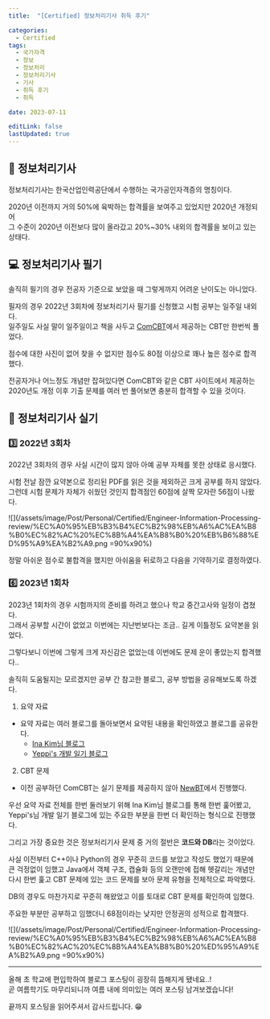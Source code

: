 ```yaml
---
title:  "[Certified] 정보처리기사 취득 후기"

categories:
  - Certified
tags:
  - 국가자격
  - 정보
  - 정보처리
  - 정보처리기사
  - 기사
  - 취득 후기
  - 취득

date: 2023-07-11

editLink: false
lastUpdated: true
---
```


## 🤔 정보처리기사
정보처리기사는 한국산업인력공단에서 수행하는 국가공인자격증의 명칭이다.  

2020년 이전까지 거의 50%에 육박하는 합격률을 보여주고 있었지만 2020년 개정되어  
그 수준이 2020년 이전보다 많이 올라갔고 20%~30% 내외의 합격률을 보이고 있는 상태다.

## 💻 정보처리기사 필기
솔직히 필기의 경우 전공자 기준으로 보았을 때 그렇게까지 어려운 난이도는 아니었다.

필자의 경우 2022년 3회차에 정보처리기사 필기를 신청했고 시험 공부는 일주일 내외다.  
일주일도 사실 말이 일주일이고 책을 사두고 [ComCBT](https://www.comcbt.com/)에서 제공하는 CBT만 한번씩 풀었다.

점수에 대한 사진이 없어 찾을 수 없지만 점수도 80점 이상으로 꽤나 높은 점수로 합격했다.

전공자거나 어느정도 개념만 잡혀있다면 ComCBT와 같은 CBT 사이트에서 제공하는  
2020년도 개정 이후 기출 문제를 여러 번 풀어보면 충분히 합격할 수 있을 것이다.

## 📃 정보처리기사 실기
### 3️⃣ 2022년 3회차
2022년 3회차의 경우 사실 시간이 많지 않아 아예 공부 자체를 못한 상태로 응시했다.

시험 전날 잠깐 요약본으로 정리된 PDF를 읽은 것을 제외하곤 크게 공부를 하지 않았다.  
그런데 시험 문제가 자체가 쉬웠던 것인지 합격점인 60점에 살짝 모자란 56점이 나왔다.

![](/assets/image/Post/Personal/Certified/Engineer-Information-Processing-review/%EC%A0%95%EB%B3%B4%EC%B2%98%EB%A6%AC%EA%B8%B0%EC%82%AC%20%EC%8B%A4%EA%B8%B0%20%EB%B6%88%ED%95%A9%EA%B2%A9.png =90%x90%)

정말 아쉬운 점수로 불합격을 했지만 아쉬움을 뒤로하고 다음을 기약하기로 결정하였다.

### 6️⃣ 2023년 1회차
2023년 1회차의 경우 시험까지의 준비를 하려고 했으나 학교 중간고사와 일정이 겹쳤다.  
그래서 공부할 시간이 없었고 이번에는 지난번보다는 조금.. 길게 이틀정도 요약본을 읽었다.

그렇다보니 이번에 그렇게 크게 자신감은 없었는데 이번에도 문제 운이 좋았는지 합격했다..

솔직히 도움될지는 모르겠지만 공부 간 참고한 블로그, 공부 방법을 공유해보도록 하겠다.

1. 요약 자료
- 요약 자료는 여러 블로그를 돌아보면서 요약된 내용을 확인하였고 블로그를 공유한다.
  - [Ina Kim님 블로그](https://velog.io/@dlsdk2526/2022-%EC%A0%95%EB%B3%B4%EC%B2%98%EB%A6%AC%EA%B8%B0%EC%82%AC-%EC%8B%A4%EA%B8%B0-%EC%9A%94%EC%95%BD-%EC%A0%95%EB%A6%AC)
  - [Yeppi's 개발 일기 블로그](https://velog.io/@yeppi/%EC%A0%95%EB%B3%B4%EC%B2%98%EB%A6%AC-%EA%B8%B0%EC%82%AC-%EC%8B%A4%EA%B8%B0-%EC%9A%94%EC%95%BD-%EC%A0%95%EB%A6%AC)
2. CBT 문제
- 이전 공부하던 ComCBT는 실기 문제를 제공하지 않아 [NewBT](https://newbt.kr/%EC%8B%9C%ED%97%98/%EC%A0%95%EB%B3%B4%EC%B2%98%EB%A6%AC%EA%B8%B0%EC%82%AC%20%EC%8B%A4%EA%B8%B0)에서 진행했다.

우선 요약 자료 전체를 한번 둘러보기 위해 Ina Kim님 블로그를 통해 한번 훑어봤고,  
Yeppi's님 개발 일기 블로그에 있는 주요한 부분을 한번 더 확인하는 형식으로 진행했다.

그리고 가장 중요한 것은 정보처리기사 문제 중 거의 절반은 **코드와 DB**라는 것이었다.

사실 이전부터 C++이나 Python의 경우 꾸준히 코드를 보았고 작성도 했었기 때문에  
큰 걱정없이 임했고 Java에서 객체 구조, 캡슐화 등의 오랜만에 접해 헷갈리는 개념만  
다시 한번 훑고 CBT 문제에 있는 코드 문제를 보아 문제 유형을 전체적으로 파악했다.

DB의 경우도 마찬가지로 꾸준히 해왔었고 이를 토대로 CBT 문제를 확인하여 임했다.

주요한 부분만 공부하고 임했더니 68점이라는 낮지만 안정권의 성적으로 합격했다.

![](/assets/image/Post/Personal/Certified/Engineer-Information-Processing-review/%EC%A0%95%EB%B3%B4%EC%B2%98%EB%A6%AC%EA%B8%B0%EC%82%AC%20%EC%8B%A4%EA%B8%B0%20%ED%95%A9%EA%B2%A9.png =90%x90%) 

---

올해 초 학교에 편입학하여 블로그 포스팅이 굉장히 뜸해지게 됐네요..!  
곧 여름학기도 마무리되니까 여름 내에 의미있는 여러 포스팅 남겨보겠습니다!

끝까지 포스팅을 읽어주셔서 감사드립니다. 😁